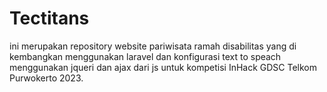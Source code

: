 # Tectitans
ini merupakan repository website pariwisata ramah disabilitas yang di kembangkan menggunakan laravel dan konfigurasi text to speach menggunakan jqueri dan ajax dari js untuk kompetisi InHack GDSC Telkom Purwokerto 2023.
